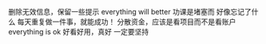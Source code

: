 删除无效信息，保留一些提示
everything will better
功课是堵塞而
好像忘记了什么
每天重复做一件事，就能成功！
分散资金，应该是看项目而不是看账户
everything is ok
好看好用，真好
一定要坚持
